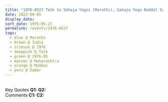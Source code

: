 ```yaml
---
title: "1976-0527 Talk to Sahaja Yogis (Marathi), Sahaja Yoga Baddal Sarvānna Sangaychee Hi Sahajayogyānchi Jababdari Āhe (Responsibility of Sahaja Yoga), Dadar, Mumbai, Maharashtra, India"
date: 2023-09-05
display_date: 
sort_date: 1976-05-27
permalink: /events/1976-0527
tags:
  - blue @ Marathi
  - brown @ India
  - crimson @ 1976
  - deeppink @ Talk
  - green @ 1976-05
  - maroon @ Maharashtra
  - orange @ Mumbai
  - peru @ Dadar
---
```


<br>

<wave-list>
  <list-title color="DarkSeaGreen" width="55">Key Quotes</list-title>
  <list-item color="BlanchedAlmond" width="280"><b>Q1:</b> <i></i></list-item>
  <list-item color="Lavender" width="280"><b>Q2:</b> <i></i></list-item>
</wave-list>

<br>

<wave-list>
  <list-title color="DarkSeaGreen" width="55">Comments</list-title>
  <list-item color="BlanchedAlmond" width="280"><b>C1:</b> <i></i></list-item>
  <list-item color="Lavender" width="280"><b>C2:</b> <i></i></list-item>
</wave-list>